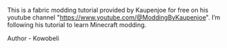 This is a fabric modding tutorial provided by Kaupenjoe for free on his youtube channel "https://www.youtube.com/@ModdingByKaupenjoe".
I’m following his tutorial to learn Minecraft modding.

Author - Kowobeli
